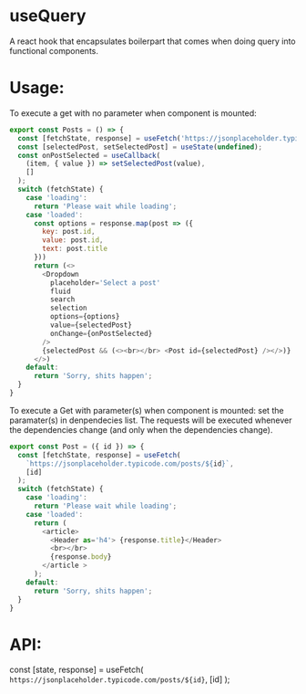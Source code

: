 # useQuery
A react hook that encapsulates boilerpart that comes when doing query into functional components.

# Usage:
To execute a get with no parameter when component is mounted:
~~~javascript
export const Posts = () => {
  const [fetchState, response] = useFetch('https://jsonplaceholder.typicode.com/posts');
  const [selectedPost, setSelectedPost] = useState(undefined);
  const onPostSelected = useCallback(
    (item, { value }) => setSelectedPost(value),
    []
  );
  switch (fetchState) {
    case 'loading':
      return 'Please wait while loading';
    case 'loaded':
      const options = response.map(post => ({
        key: post.id,
        value: post.id,
        text: post.title
      }))
      return (<>
        <Dropdown
          placeholder='Select a post'
          fluid
          search
          selection
          options={options}
          value={selectedPost}
          onChange={onPostSelected}
        />
        {selectedPost && (<><br></br> <Post id={selectedPost} /></>)}
      </>)
    default:
      return 'Sorry, shits happen';
  }
}
~~~

To execute a Get with parameter(s) when component is mounted:
set the paramater(s) in denpendecies list. The requests will be executed whenever
the dependencies change (and only when the dependencies change).
~~~javascript
export const Post = ({ id }) => {
  const [fetchState, response] = useFetch(
    `https://jsonplaceholder.typicode.com/posts/${id}`,
    [id]
  );
  switch (fetchState) {
    case 'loading':
      return 'Please wait while loading';
    case 'loaded':
      return (
        <article>
          <Header as='h4'> {response.title}</Header>
          <br></br>
          {response.body}
        </article >
      );
    default:
      return 'Sorry, shits happen';
  }
}
~~~

# API:
const [state, response] = useFetch(
    `https://jsonplaceholder.typicode.com/posts/${id}`,
    [id]
  );
